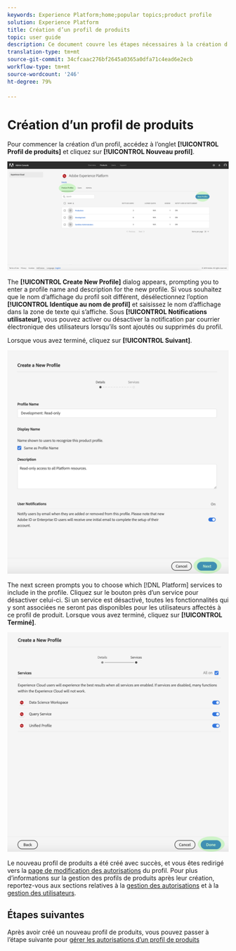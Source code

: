 ```yaml
---
keywords: Experience Platform;home;popular topics;product profile
solution: Experience Platform
title: Création d’un profil de produits
topic: user guide
description: Ce document couvre les étapes nécessaires à la création d'un nouveau profil de produits dans le Adobe Admin Console. Pour commencer la création d’un profil, accédez à l’onglet Profil de produits et cliquez sur Nouveau profil.
translation-type: tm+mt
source-git-commit: 34cfcaac276bf2645a0365a0dfa71c4ead6e2ecb
workflow-type: tm+mt
source-wordcount: '246'
ht-degree: 79%

---
```



# Création d’un profil de produits

Pour commencer la création d’un profil, accédez à l’onglet **[!UICONTROL Profil de produits]** et cliquez sur **[!UICONTROL Nouveau profil]**.

![new-profile-button](../images/new-profile-button.png)

The **[!UICONTROL Create New Profile]** dialog appears, prompting you to enter a profile name and description for the new profile. Si vous souhaitez que le nom d’affichage du profil soit différent, désélectionnez l’option **[!UICONTROL Identique au nom de profil]** et saisissez le nom d’affichage dans la zone de texte qui s’affiche. Sous **[!UICONTROL Notifications utilisateur]**, vous pouvez activer ou désactiver la notification par courrier électronique des utilisateurs lorsqu’ils sont ajoutés ou supprimés du profil.

Lorsque vous avez terminé, cliquez sur **[!UICONTROL Suivant]**.

![new-profile-details](../images/new-profile-details.png)

The next screen prompts you to choose which [!DNL Platform] services to include in the profile. Cliquez sur le bouton près d’un service pour désactiver celui-ci. Si un service est désactivé, toutes les fonctionnalités qui y sont associées ne seront pas disponibles pour les utilisateurs affectés à ce profil de produit. Lorsque vous avez terminé, cliquez sur **[!UICONTROL Terminé]**.

![new-profile-services](../images/new-profile-services.png)

Le nouveau profil de produits a été créé avec succès, et vous êtes redirigé vers la [page de modification des autorisations](#edit-permissions) du profil. Pour plus d’informations sur la gestion des profils de produits après leur création, reportez-vous aux sections relatives à la [gestion des autorisations](#manage-permissions-for-a-product-profile) et à la [gestion des utilisateurs](#manage-users-for-a-product-profile).

## Étapes suivantes

Après avoir créé un nouveau profil de produits, vous pouvez passer à l’étape suivante pour [gérer les autorisations d’un profil de produits](permissions.md)